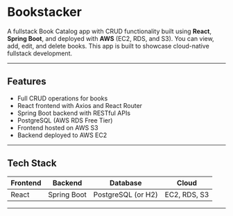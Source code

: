 # Bookstacker

A fullstack Book Catalog app with CRUD functionality built using **React**, **Spring Boot**, and deployed with **AWS** (EC2, RDS, and S3). You can view, add, edit, and delete books. This app is built to showcase cloud-native fullstack development.

---

## Features

- Full CRUD operations for books
- React frontend with Axios and React Router
- Spring Boot backend with RESTful APIs
- PostgreSQL (AWS RDS Free Tier)
- Frontend hosted on AWS S3
- Backend deployed to AWS EC2

---

## Tech Stack

| Frontend | Backend | Database | Cloud |
|----------|---------|----------|-------|
| React    | Spring Boot | PostgreSQL (or H2) | EC2, RDS, S3 |

---


